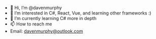 - 👋 Hi, I’m @davenmurphy
- 👀 I’m interested in C#, React, Vue, and learning other frameworks :)
- 🌱 I’m currently learning C# more in depth
- 📫 How to reach me 
- Email: davenmurphy@outlook.com

<!---
davenmurphy/davenmurphy is a ✨ special ✨ repository because its `README.md` (this file) appears on your GitHub profile.
You can click the Preview link to take a look at your changes.
--->
